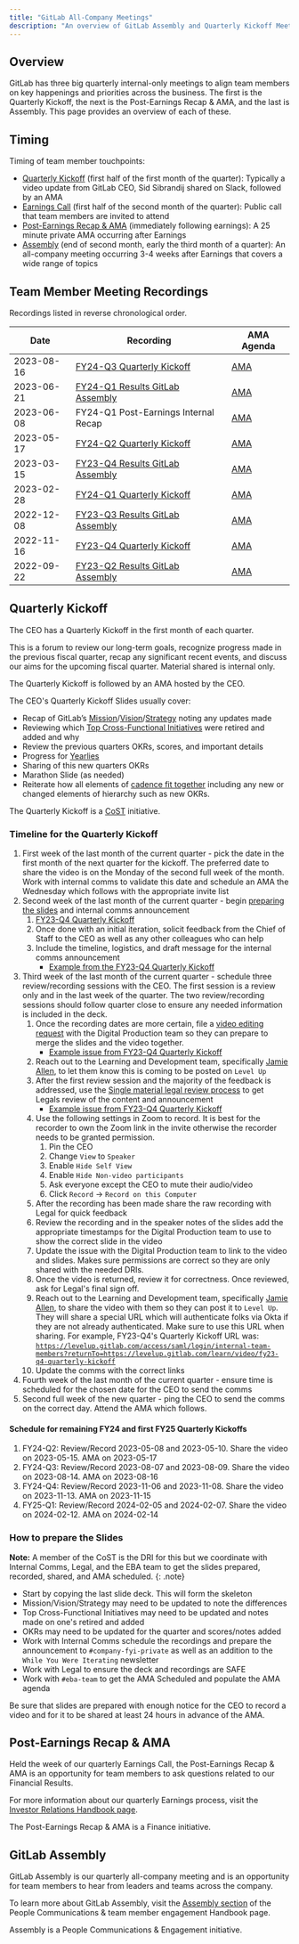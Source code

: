 ```yaml
---
title: "GitLab All-Company Meetings"
description: "An overview of GitLab Assembly and Quarterly Kickoff Meetings"
---
```


## Overview

GitLab has three big quarterly internal-only meetings to align team members on key happenings and priorities across the business. The first is the Quarterly Kickoff, the next is the Post-Earnings Recap & AMA, and the last is Assembly. This page provides an overview of each of these.

## Timing

Timing of team member touchpoints:

- [Quarterly Kickoff](/handbook/ceo/chief-of-staff-team/#quarterly-kickoff) (first half of the first month of the quarter): Typically a video update from GitLab CEO, Sid Sibrandij shared on Slack, followed by an AMA
- [Earnings Call](/handbook/finance/investor-relations/#quarterly-earnings-process) (first half of the second month of the quarter): Public call that team members are invited to attend
- [Post-Earnings Recap & AMA](#post-earnings-recap--ama) (immediately following earnings): A 25 minute private AMA occurring after Earnings
- [Assembly](/handbook/people-group/employment-branding/people-communications/#gitlab-assembly) (end of second month, early the third month of a quarter): An all-company meeting occurring 3-4 weeks after Earnings that covers a wide range of topics

## Team Member Meeting Recordings

Recordings listed in reverse chronological order.

| Date | Recording | AMA Agenda |
| ------ | ------ | ------ |
| 2023-08-16 | [FY24-Q3 Quarterly Kickoff](https://levelup.gitlab.com/access/saml/login/internal-team-members?returnTo=https://levelup.gitlab.com/learn/video/fy24-q3-quarterly-kickoff-ama) | [AMA](https://docs.google.com/document/d/1IEPh3msR76Rs3-nURiI8sIsexEgMgk7OmHko2P4TJaE/edit) |
| 2023-06-21 | [FY24-Q1 Results GitLab Assembly](https://levelup.gitlab.com/access/saml/login/internal-team-members?returnTo=https://levelup.gitlab.com/learn/video/fy24-q2-gitlab-assembly) | [AMA](https://docs.google.com/document/d/1l_Wm2hRozlBHQgFhOM-YvPL7gen5M6lpd7LDceK-EFc/edit#heading=h.v7v4cfj1oa5d) |
| 2023-06-08 | FY24-Q1 Post-Earnings Internal Recap | [AMA](https://docs.google.com/document/d/1Je7Gya4VuwZ56VhNJUqyioJ7-eKmJA2LtoJCUVKoMsM/edit#heading=h.73bvjze4oj3a) |
| 2023-05-17 | [FY24-Q2 Quarterly Kickoff](https://levelup.gitlab.com/access/saml/login/internal-team-members?returnTo=https://levelup.gitlab.com/learn/video/fy24-q2-quarterly-kickoff) | [AMA](https://docs.google.com/document/d/1mtLL3HKIWCe6xV1w4wF9ViYhDm5elhKb_IdTsbJxFak/edit#heading=h.3p4twch2ko0a) |
| 2023-03-15 | [FY23-Q4 Results GitLab Assembly](https://levelup.gitlab.com/access/saml/login/internal-team-members?returnTo=https://levelup.gitlab.com/learn/video/gitlab-assembly-fy23-q4-results) | [AMA](https://docs.google.com/document/d/1extPldea7aaYg85M_PQZh9nOr7DUcjhVmTMmvV_qlxE/edit#heading=h.73bvjze4oj3a) |
| 2023-02-28 | [FY24-Q1 Quarterly Kickoff](https://levelup.gitlab.com/access/saml/login/internal-team-members?returnTo=https://levelup.gitlab.com/learn/video/fy-24-q1-quarterly-kickoff) | [AMA](https://docs.google.com/document/d/1Jqty20IKf4SsI41pY-tPyQwNuD0WuujP18XLfNfLcIk/edit#heading=h.3p4twch2ko0a) |
| 2022-12-08 | [FY23-Q3 Results GitLab Assembly](https://levelup.gitlab.com/access/saml/login/internal-team-members?returnTo=https://levelup.gitlab.com/learn/video/gitlab-assembly-fy23-q3-results) | [AMA](https://docs.google.com/document/d/1iIXxUqnpDy4yDTRfJJxp9hQ8291w7ST4E1dSjObDUqc/edit#heading=h.73bvjze4oj3a) |
| 2022-11-16 | [FY23-Q4 Quarterly Kickoff](https://levelup.gitlab.com/access/saml/login/internal-team-members?returnTo=https://levelup.gitlab.com/learn/video/fy23-q4-quarterly-kickoff) | [AMA](https://docs.google.com/document/d/1jpm2cQb0HmD464HZVpSmc41-cfVH6Ecs6w_GZDV4PY8/edit#heading=h.jcmjxz6nb1le) |
| 2022-09-22 | [FY23-Q2 Results GitLab Assembly](https://levelup.gitlab.com/access/saml/login/internal-team-members?returnTo=https://levelup.gitlab.com/learn/video/gitlab-assembly-fy23-q2-results) | [AMA](https://docs.google.com/document/d/1-CYLe7g4Vy0geOSzTINXiASu9VGF-nSmawtbBBluSsc/edit#heading=h.73bvjze4oj3a) |

## Quarterly Kickoff

The CEO has a Quarterly Kickoff in the first month of each quarter.

This is a forum to review our long-term goals, recognize progress made in the previous fiscal quarter, recap any significant recent events, and discuss our aims for the upcoming fiscal quarter. Material shared is internal only.

The Quarterly Kickoff is followed by an AMA hosted by the CEO.

The CEO's Quarterly Kickoff Slides usually cover:
- Recap of GitLab’s [Mission](/company/mission/)/[Vision](/company/vision/)/[Strategy](/company/strategy/) noting any updates made
- Reviewing which [Top Cross-Functional Initiatives](/company/top-cross-functional-initiatives/) were retired and added and why
- Review the previous quarters OKRs, scores, and important details
- Progress for [Yearlies](/company/yearlies/)
- Sharing of this new quarters OKRs
- Marathon Slide (as needed)
- Reiterate how all elements of [cadence fit together](/company/yearlies/#cadence) including any new or changed elements of hierarchy such as new OKRs.

The Quarterly Kickoff is a [CoST](/handbook/ceo/chief-of-staff-team/) initiative.

### Timeline for the Quarterly Kickoff

1. First week of the last month of the current quarter - pick the date in the first month of the next quarter for the kickoff. The preferred date to share the video is on the Monday of the second full week of the month. Work with internal comms to validate this date and schedule an AMA the Wednesday which follows with the appropriate invite list
1. Second week of the last month of the current quarter - begin [preparing the slides](#how-to-prepare-the-slides) and internal comms announcement
    1. [FY23-Q4 Quarterly Kickoff](https://docs.google.com/presentation/d/1ItrJIJWIwnDQ13KNtuBDFRTdSa6nLpAeBXa4vi4i4ws)
    1. Once done with an initial iteration, solicit feedback from the Chief of Staff to the CEO as well as any other colleagues who can help
    1. Include the timeline, logistics, and draft message for the internal comms announcement
        - [Example from the FY23-Q4 Quarterly Kickoff](https://docs.google.com/document/d/1a2C3h24wvYn4qYpNKNnweW-Wx1BQ4ZRX50StO7XmbkU)
1. Third week of the last month of the current quarter - schedule three review/recording sessions with the CEO. The first session is a review only and in the last week of the quarter. The two review/recording sessions should follow quarter close to ensure any needed information is included in the deck.
    1. Once the recording dates are more certain, file a [video editing request](https://gitlab.com/gitlab-com/marketing/inbound-marketing/global-content/digital-production/-/issues/new?issuable_template=video-editing-request) with the Digital Production team so they can prepare to merge the slides and the video together.
        - [Example issue from FY23-Q4 Quarterly Kickoff](https://gitlab.com/gitlab-com/marketing/inbound-marketing/global-content/digital-production/-/issues/339)
    1. Reach out to the Learning and Development team, specifically [Jamie Allen](https://gitlab.com/jallen16), to let them know this is coming to be posted on `Level Up`
    1. After the first review session and the majority of the feedback is addressed, use the [Single material legal review process](https://about.gitlab.com/handbook/legal/materials-legal-review-process/#track-1-single-material-legal-review-process) to get Legals review of the content and announcement
        - [Example issue from FY23-Q4 Quarterly Kickoff](https://gitlab.com/gitlab-com/legal-and-compliance/-/issues/1237)
    1. Use the following settings in Zoom to record. It is best for the recorder to own the Zoom link in the invite otherwise the recorder needs to be granted permission.
        1. Pin the CEO
        1. Change `View` to `Speaker`
        1. Enable `Hide Self View`
        1. Enable `Hide Non-video participants`
        1. Ask everyone except the CEO to mute their audio/video
        1. Click `Record` -> `Record on this Computer`
    1. After the recording has been made share the raw recording with Legal for quick feedback
    1. Review the recording and in the speaker notes of the slides add the appropriate timestamps for the Digital Production team to use to show the correct slide in the video
    1. Update the issue with the Digital Production team to link to the video and slides. Makes sure permissions are correct so they are only shared with the needed DRIs.
    1. Once the video is returned, review it for correctness. Once reviewed, ask for Legal's final sign off.
    1. Reach out to the Learning and Development team, specifically [Jamie Allen](https://gitlab.com/jallen16), to share the video with them so they can post it to `Level Up`. They will share a special URL which will authenticate folks via Okta if they are not already authenticated. Make sure to use this URL when sharing. For example, FY23-Q4's Quarterly Kickoff URL was:
    [`https://levelup.gitlab.com/access/saml/login/internal-team-members?returnTo=https://levelup.gitlab.com/learn/video/fy23-q4-quarterly-kickoff`](https://levelup.gitlab.com/access/saml/login/internal-team-members?returnTo=https://levelup.gitlab.com/learn/video/fy23-q4-quarterly-kickoff)
    1. Update the comms with the correct links
1. Fourth week of the last month of the current quarter - ensure time is scheduled for the chosen date for the CEO to send the comms
1. Second full week of the new quarter - ping the CEO to send the comms on the correct day. Attend the AMA which follows.

#### Schedule for remaining FY24 and first FY25 Quarterly Kickoffs

1. FY24-Q2: Review/Record 2023-05-08 and 2023-05-10. Share the video on 2023-05-15. AMA on 2023-05-17
1. FY24-Q3: Review/Record 2023-08-07 and 2023-08-09. Share the video on 2023-08-14. AMA on 2023-08-16
1. FY24-Q4: Review/Record 2023-11-06 and 2023-11-08. Share the video on 2023-11-13. AMA on 2023-11-15
1. FY25-Q1: Review/Record 2024-02-05 and 2024-02-07. Share the video on 2024-02-12. AMA on 2024-02-14

### How to prepare the Slides

**Note:** A member of the CoST is the DRI for this but we coordinate with Internal Comms, Legal, and the EBA team to get the slides prepared, recorded, shared, and AMA scheduled.
{: .note}

- Start by copying the last slide deck. This will form the skeleton
- Mission/Vision/Strategy may need to be updated to note the differences
- Top Cross-Functional Initiatives may need to be updated and notes made on one's retired and added
- OKRs may need to be updated for the quarter and scores/notes added
- Work with Internal Comms schedule the recordings and prepare the announcement to `#company-fyi-private` as well as an addition to the `While You Were Iterating` newsletter
- Work with Legal to ensure the deck and recordings are SAFE
- Work with `#eba-team` to get the AMA Scheduled and populate the AMA agenda

Be sure that slides are prepared with enough notice for the CEO to record a video and for it to be shared at least 24 hours in advance of the AMA.

## Post-Earnings Recap & AMA

Held the week of our quarterly Earnings Call, the Post-Earnings Recap & AMA is an opportunity for team members to ask questions related to our Financial Results.

For more information about our quarterly Earnings process, visit the [Investor Relations Handbook page](/handbook/finance/investor-relations/).

The Post-Earnings Recap & AMA is a Finance initiative.

## GitLab Assembly

GitLab Assembly is our quarterly all-company meeting and is an opportunity for team members to hear from leaders and teams across the company.

To learn more about GitLab Assembly, visit the [Assembly section](/handbook/people-group/employment-branding/people-communications/#gitlab-assembly) of the People Communications & team member engagement Handbook page.

Assembly is a People Communications & Engagement initiative.
